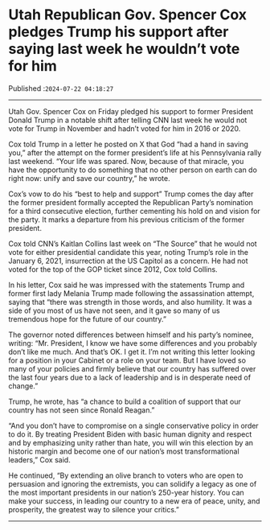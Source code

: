 # Utah Republican Gov. Spencer Cox pledges Trump his support after saying last week he wouldn’t vote for him

Published :`2024-07-22 04:18:27`

---

Utah Gov. Spencer Cox on Friday pledged his support to former President Donald Trump in a notable shift after telling CNN last week he would not vote for Trump in November and hadn’t voted for him in 2016 or 2020.

Cox told Trump in a letter he posted on X that God “had a hand in saving you,” after the attempt on the former president’s life at his Pennsylvania rally last weekend. “Your life was spared. Now, because of that miracle, you have the opportunity to do something that no other person on earth can do right now: unify and save our country,” he wrote.

Cox’s vow to do his “best to help and support” Trump comes the day after the former president formally accepted the Republican Party’s nomination for a third consecutive election, further cementing his hold on and vision for the party. It marks a departure from his previous criticism of the former president.

Cox told CNN’s Kaitlan Collins last week on “The Source” that he would not vote for either presidential candidate this year, noting Trump’s role in the January 6, 2021, insurrection at the US Capitol as a concern. He had not voted for the top of the GOP ticket since 2012, Cox told Collins.

In his letter, Cox said he was impressed with the statements Trump and former first lady Melania Trump made following the assassination attempt, saying that “there was strength in those words, and also humility. It was a side of you most of us have not seen, and it gave so many of us tremendous hope for the future of our country.”

The governor noted differences between himself and his party’s nominee, writing: “Mr. President, I know we have some differences and you probably don’t like me much. And that’s OK. I get it. I’m not writing this letter looking for a position in your Cabinet or a role on your team. But I have loved so many of your policies and firmly believe that our country has suffered over the last four years due to a lack of leadership and is in desperate need of change.”

Trump, he wrote, has “a chance to build a coalition of support that our country has not seen since Ronald Reagan.”

“And you don’t have to compromise on a single conservative policy in order to do it. By treating President Biden with basic human dignity and respect and by emphasizing unity rather than hate, you will win this election by an historic margin and become one of our nation’s most transformational leaders,” Cox said.

He continued, “By extending an olive branch to voters who are open to persuasion and ignoring the extremists, you can solidify a legacy as one of the most important presidents in our nation’s 250-year history. You can make your success, in leading our country to a new era of peace, unity, and prosperity, the greatest way to silence your critics.”

---

